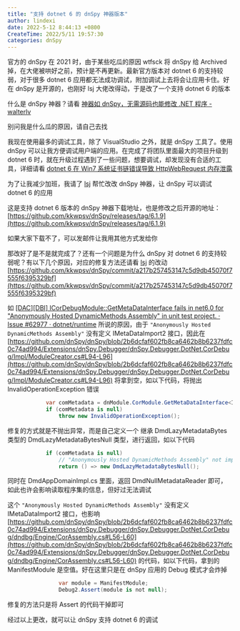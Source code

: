 ```yaml
---
title: "支持 dotnet 6 的 dnSpy 神器版本"
author: lindexi
date: 2022-5-12 8:44:13 +0800
CreateTime: 2022/5/11 19:57:30
categories: dnSpy
---
```


官方的 dnSpy 在 2021 时，由于某些吃瓜的原因 wtfsck 将 dnSpy 给 Archived 掉，在大佬被哄好之前，预计是不再更新。最新官方版本对 dotnet 6 的支持较弱，对于很多 dotnet 6 应用都无法成功调试，附加调试上去将会让应用卡住。好在 dnSpy 是开源的，也刚好 lsj 大佬改得动，于是改了一个支持 dotnet 6 的版本

<!--more-->


<!-- CreateTime:2022/5/11 19:57:30 -->

<!-- 标签：dnSpy -->
<!-- 发布 -->
<!-- 博客 -->

什么是 dnSpy 神器？请看 [神器如 dnSpy，无需源码也能修改 .NET 程序 - walterlv](https://blog.walterlv.com/post/edit-and-recompile-assembly-using-dnspy.html )

别问我是什么瓜的原因，请自己去找

我现在使用最多的调试工具，除了 VisualStudio 之外，就是 dnSpy 工具了。使用 dnSpy 可以让我方便调试用户端的应用。在完成了将团队里面最大的项目升级到 dotnet 6 时，就在升级过程遇到了一些问题，想要调试，却发现没有合适的工具，详细请看 [dotnet 6 在 Win7 系统证书链错误导致 HttpWebRequest 内存泄露](https://blog.lindexi.com/post/dotnet-6-%E5%9C%A8-Win7-%E7%B3%BB%E7%BB%9F%E8%AF%81%E4%B9%A6%E9%93%BE%E9%94%99%E8%AF%AF%E5%AF%BC%E8%87%B4-HttpWebRequest-%E5%86%85%E5%AD%98%E6%B3%84%E9%9C%B2.html )

为了让我减少加班，我请了 [lsj](https://blog.sdlsj.net) 帮忙改改 dnSpy 神器，让 dnSpy 可以调试 dotnet 6 的应用

这是支持 dotnet 6 版本的 dnSpy 神器下载地址，也是修改之后开源的地址： [https://github.com/kkwpsv/dnSpy/releases/tag/6.1.9](https://github.com/kkwpsv/dnSpy/releases/tag/6.1.9)

如果大家下载不了，可以发邮件让我用其他方式发给你

那改好了是不是就完成了？还有一个问题是为什么 dnSpy 对 dotnet 6 的支持较弱呢？有以下几个原因，对应的修复方法还请看 [lsj](https://blog.sdlsj.net) 的改动 [https://github.com/kkwpsv/dnSpy/commit/a217b257453147c5d9db45070f7555f6395329bf](https://github.com/kkwpsv/dnSpy/commit/a217b257453147c5d9db45070f7555f6395329bf)

如 [[DAC][DBI] ICorDebugModule::GetMetaDataInterface fails in net6.0 for "Anonymously Hosted DynamicMethods Assembly" in unit test project. · Issue #62977 · dotnet/runtime](https://github.com/dotnet/runtime/issues/62977 ) 所说的原因，由于 `"Anonymously Hosted DynamicMethods Assembly"` 没有定义 IMetaDataImport2 接口，因此在 [https://github.com/dnSpy/dnSpy/blob/2b6dcfaf602fb8ca6462b8b6237fdfc0c74ad994/Extensions/dnSpy.Debugger/dnSpy.Debugger.DotNet.CorDebug/Impl/ModuleCreator.cs#L94-L96](https://github.com/dnSpy/dnSpy/blob/2b6dcfaf602fb8ca6462b8b6237fdfc0c74ad994/Extensions/dnSpy.Debugger/dnSpy.Debugger.DotNet.CorDebug/Impl/ModuleCreator.cs#L94-L96) 将拿到空，如以下代码，将抛出 InvalidOperationException 错误

```csharp
			var comMetadata = dnModule.CorModule.GetMetaDataInterface<IMetaDataImport2>();
			if (comMetadata is null)
				throw new InvalidOperationException();
```

修复的方式就是不抛出异常，而是自己定义一个 继承 DmdLazyMetadataBytes 类型的 DmdLazyMetadataBytesNull 类型，进行返回，如以下代码

```csharp
			if (comMetadata is null)
				// "Anonymously Hosted DynamicMethods Assembly" not implement IMetaDataImport2, we just return DmdLazyMetadataBytesNull
				return () => new DmdLazyMetadataBytesNull();
```

同时在 DmdAppDomainImpl.cs 里面，返回 DmdNullMetadataReader 即可，如此也许会影响读取程序集的信息，但好过无法调试

这个 `"Anonymously Hosted DynamicMethods Assembly"` 没有定义 IMetaDataImport2 接口，也影响 [https://github.com/dnSpy/dnSpy/blob/2b6dcfaf602fb8ca6462b8b6237fdfc0c74ad994/Extensions/dnSpy.Debugger/dnSpy.Debugger.DotNet.CorDebug/dndbg/Engine/CorAssembly.cs#L56-L60](https://github.com/dnSpy/dnSpy/blob/2b6dcfaf602fb8ca6462b8b6237fdfc0c74ad994/Extensions/dnSpy.Debugger/dnSpy.Debugger.DotNet.CorDebug/dndbg/Engine/CorAssembly.cs#L56-L60) 的代码，如以下代码，拿到的 ManifestModule 是空值。好在这里只是在 dnSpy 应用的 Debug 模式才会炸掉

```csharp
				var module = ManifestModule;
				Debug2.Assert(module is not null);
```

修复的方法只是将 Assert 的代码干掉即可

经过以上更改，就可以让 dnSpy 支持 dotnet 6 的调试


